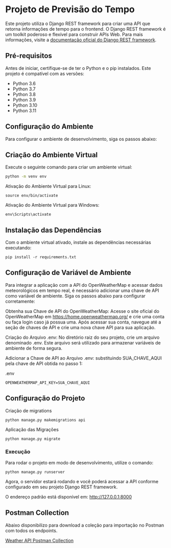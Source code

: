 # Projeto de Previsão do Tempo

Este projeto utiliza o Django REST framework para criar uma API que retorna informações de tempo para o frontend. O Django REST framework é um toolkit poderoso e flexível para construir APIs Web. Para mais informações, visite a [documentação oficial do Django REST framework](https://www.django-rest-framework.org/).

## Pré-requisitos

Antes de iniciar, certifique-se de ter o Python e o pip instalados. Este projeto é compatível com as versões:

- Python 3.6
- Python 3.7
- Python 3.8
- Python 3.9
- Python 3.10
- Python 3.11

## Configuração do Ambiente

Para configurar o ambiente de desenvolvimento, siga os passos abaixo:

## **Criação do Ambiente Virtual**

   Execute o seguinte comando para criar um ambiente virtual:

   ```bash
   python -m venv env
   ```

Ativação do Ambiente Virtual para Linux:
```
source env/bin/activate
```


Ativação do Ambiente Virtual para Windows:
```
env\Scripts\activate
```

## Instalação das Dependências
Com o ambiente virtual ativado, instale as dependências necessárias executando:

```
pip install -r requirements.txt
```

## Configuração de Variável de Ambiente

Para integrar a aplicação com a API do OpenWeatherMap e acessar dados meteorológicos em tempo real, é necessário adicionar uma chave de API como variável de ambiente. Siga os passos abaixo para configurar corretamente:

Obtenha sua Chave de API do OpenWeatherMap: Acesse o site oficial do OpenWeatherMap em https://home.openweathermap.org/ e crie uma conta ou faça login caso já possua uma. Após acessar sua conta, navegue até a seção de chaves de API e crie uma nova chave API para sua aplicação.

Criação do Arquivo .env: No diretório raiz do seu projeto, crie um arquivo denominado .env. Este arquivo será utilizado para armazenar variáveis de ambiente de forma segura.

Adicionar a Chave de API ao Arquivo .env: substituindo SUA_CHAVE_AQUI pela chave de API obtida no passo 1:

.env
```
OPENWEATHERMAP_API_KEY=SUA_CHAVE_AQUI
```

## Configuração do Projeto

Criação de migrations

```
python manage.py makemigrations api
```

Aplicação das Migrações
```
python manage.py migrate
```

### Execução

Para rodar o projeto em modo de desenvolvimento, utilize o comando:

```
python manage.py runserver
```

Agora, o servidor estará rodando e você poderá acessar a API conforme configurado em seu projeto Django REST framework.

O endereço padrão está disponível em: http://127.0.0.1:8000

## Postman Collection

Abaixo disponibilizo para download a coleção para importação no Postman com todos os endpoints.

[Weather API Postman Collection](https://github.com/rodrigosarri/WeatherTechnicalChallenge/blob/main/api/WeatherFlowAPI.postman_collection.json)